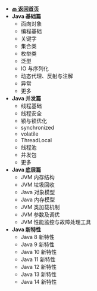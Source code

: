<!-- 侧边栏 _sidebar.md -->

+ [**:back: 返回首页**](/basic/)
+ **Java 基础篇**
    + 面向对象
    + 编程基础
    + 关键字
    + 集合类
    + 枚举类
    + 泛型
    + IO 与序列化
    + 动态代理、反射与注解
    + 异常
    + 更多
+ **Java 并发篇**
    + 线程基础
    + 线程安全
    + 锁与锁优化
    + synchronized
    + volatile
    + ThreadLocal
    + 线程池
    + 并发包
    + 更多
+ **Java 底层篇**
    + JVM 内存结构
    + JVM 垃圾回收
    + Java 对象模型
    + Java 内存模型
    + JVM 类加载机制
    + JVM 参数及调优
    + JVM 性能监控与故障处理工具
+ **Java 新特性**
    + Java 8 新特性
    + Java 9 新特性
    + Java 10 新特性
    + Java 11 新特性
    + Java 12 新特性
    + Java 13 新特性
    + Java 14 新特性